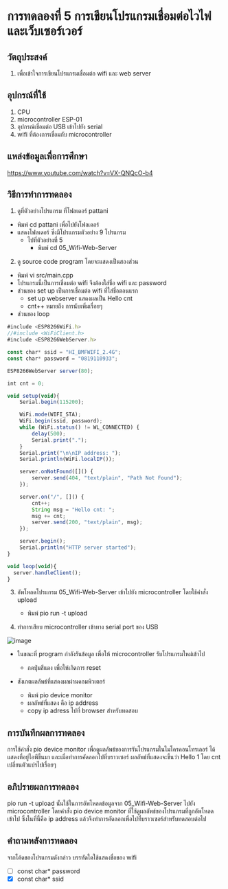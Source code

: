 # การทดลองที่ 5 การเขียนโปรแกรมเชื่อมต่อไวไฟและเว็บเซอร์เวอร์

## วัตถุประสงค์ 
1. เพื่อเข้าใจการเขียนโปรแกรมเชื่อมต่อ wifi และ web server

## อุปกรณ์ที่ใช้
1. CPU
2. microcontroller ESP-01
3. อุปกรณ์เชื่อมต่อ USB เข้าไปยัง serial
4. wifi ที่ต้องการเชื่อมกับ microcontroller

## แหล่งข้อมูลเพื่อการศึกษา
https://www.youtube.com/watch?v=VX-QNQcO-b4

## วิธีการทำการทดลอง 
1. ดูที่ตัวอย่างโปรแกรม ที่โฟลเดอร์ pattani
- พิมพ์ cd pattani เพื่อไปยังโฟลเดอร์
- แสดงโฟลเดอร์ ซึ่งมีโปรแกรมตัวอย่าง 9 โปรแกรม
  - ไปที่ตัวอย่างที่ 5
    - พิมพ์ cd 05_Wifi-Web-Server
2. ดู source code program โดยจะแสดงเป็นสองส่วน
- พิมพ์ vi src/main.cpp
- โปรแกรมนี้เป็นการเชื่อมต่อ wifi จึงต้องใส่ชื่อ wifi และ password
- ส่วนของ set up เป็นการเชื่อมต่อ wifi ที่ใส่ชื่อตอนแรก
  - set up webserver แสดงผลเป็น Hello cnt
  - cnt++ หมายถึง การนับเพิ่มเรื่อยๆ 
- ส่วนของ loop

```javascript
#include <ESP8266WiFi.h>
//#include <WiFiClient.h>
#include <ESP8266WebServer.h>

const char* ssid = "HI_BMFWIFI_2.4G";
const char* password = "0819110933";

ESP8266WebServer server(80);

int cnt = 0;

void setup(void){
	Serial.begin(115200);

	WiFi.mode(WIFI_STA);
	WiFi.begin(ssid, password);
	while (WiFi.status() != WL_CONNECTED) {
		delay(500);
		Serial.print(".");
	}
	Serial.print("\n\nIP address: ");
	Serial.println(WiFi.localIP());

	server.onNotFound([]() {
		server.send(404, "text/plain", "Path Not Found");
	});

	server.on("/", []() {
		cnt++;
		String msg = "Hello cnt: ";
		msg += cnt;
		server.send(200, "text/plain", msg);
	});

	server.begin();
	Serial.println("HTTP server started");
}

void loop(void){
  server.handleClient();
}
```

3. อัพโหลดโปรแกรม 05_Wifi-Web-Server เข้าไปยัง microcontroller โดยใช้คำสั่ง upload
   - พิมพ์ pio run -t upload
   
4. ทำการเสียบ microcontroller เข้าทาง serial port ของ USB 

![image](https://user-images.githubusercontent.com/80879942/112162477-ac25d480-8c1e-11eb-8915-8e6e6ded0e1e.jpg)

   - ในขณะที่ program กำลังรันข้อมูล เพื่อให้ microcontroller รับโปรแกรมใหม่เข้าไป
     - กดปุ่มสีแดง เพื่อให้เกิดการ reset 

   - สังเกตผลลัพธ์ที่แสดงผลผ่านคอมพิวเตอร์
     - พิมพ์ pio device monitor 
     - ผลลัพธ์ที่แสดง คือ ip address
     - copy ip adress ไปที่ browser สำหรับทดสอบ
     
## การบันทึกผลการทดลอง 
การใช้คำสั่ง pio device monitor เพื่อดูผลลัพธ์ของการรันโปรแกรมในไมโครคอนโทรเลอร์ ได้แสดงที่อยู่ไอพีขึ้นมา 
และเมื่อทำการคัดลอกไปที่บราวเซอร์ ผลลัพธ์ที่แสดงจะขึ้นว่า Hello 1 โดย cnt เปลี่ยนตัวแปรไปเรื่อยๆ

## อภิปรายผลการทดลอง 
pio run -t upload นั้นใช้ในการอัพโหลดข้อมูลจาก 05_Wifi-Web-Server ไปยัง microcontroller โดยคำสั่ง pio device monitor ที่ใช้ดูผลลัพธ์ของโปรแกรมที่ถูกอัพโหลดเข้าไป 
ซึ่งในที่นี้คือ ip address แล้วจึงทำการคัดลอกเพื่อไปที่บราวเซอร์สำหรับทดสอบต่อไป

## คำถามหลังการทดลอง 
จากโค้ดของโปรแกรมดังกล่าว บรรทัดใดใช้แสดงชื่อของ wifi
- [ ] const char* password
- [x] const char* ssid
